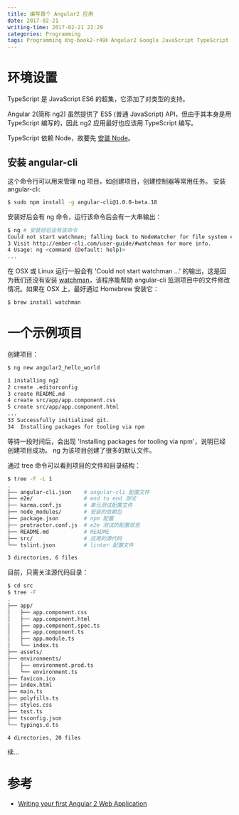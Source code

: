 ```yaml
---
title: 编写首个 Angular2 应用
date: 2017-02-21
writing-time: 2017-02-21 22:29
categories: Programming
tags: Programming 《ng-book2-r49》 Angular2 Google JavaScript TypeScript Node ng2
---
```


# 环境设置

TypeScript 是 JavaScript ES6 的超集，它添加了对类型的支持。

Angular 2(简称 ng2) 虽然提供了 ES5 (普通 JavaScript) API，但由于其本身是用 TypeScript 编写的，因此 ng2 应用最好也应该用 TypeScript 编写。

TypeScript 依赖 Node，故要先 [安装 Node](https://nodejs.org/en/download/package-manager/#debian-and-ubuntu-based-linux-distributions)。

## 安装 angular-cli

这个命令行可以用来管理 ng 项目，如创建项目，创建控制器等常用任务。 安装 angular-cli:

```bash
$ sudo npm install -g angular-cli@1.0.0-beta.18
```

安装好后会有 ng 命令，运行该命令后会有一大串输出：

```bash
$ ng # 安装好后会有该命令
Could not start watchman; falling back to NodeWatcher for file system events.
3 Visit http://ember-cli.com/user-guide/#watchman for more info.
4 Usage: ng <command (Default: help)>
...
```

在 OSX 或 Linux 运行一般会有 'Could not start watchman ...' 的输出，这是因为我们还没有安装 [watchman](https://ember-cli.com/user-guide/#watchman)，该程序能帮助 angular-cli 监测项目中的文件修改情况。如果在 OSX 上，最好通过 Homebrew 安装它：

```bash
$ brew install watchman
```

# 一个示例项目

创建项目：

```bash
$ ng new angular2_hello_world

1 installing ng2
2 create .editorconfig
3 create README.md
4 create src/app/app.component.css
5 create src/app/app.component.html
...
33 Successfully initialized git.
34  Installing packages for tooling via npm
```

等待一段时间后，会出现 'Installing packages for tooling via npm'，说明已经创建项目成功。 ng 为该项目创建了很多的默认文件。

通过 tree 命令可以看到项目的文件和目录结构：

```bash
$ tree -F -L 1
.
├── angular-cli.json    # angular-cli 配置文件
├── e2e/                # end to end 测试
├── karma.conf.js       # 单元测试配置文件
├── node_modules/       # 安装的依赖包
├── package.json        # npm 配置
├── protractor.conf.js  # e2e 测试的配置信息
├── README.md           # README
├── src/                # 应用的源代码
└── tslint.json         # linter 配置文件

3 directories, 6 files
```

目前，只需关注源代码目录：

```bash
$ cd src
$ tree -F
.
├── app/
│   ├── app.component.css
│   ├── app.component.html
│   ├── app.component.spec.ts
│   ├── app.component.ts
│   ├── app.module.ts
│   └── index.ts
├── assets/
├── environments/
│   ├── environment.prod.ts
│   └── environment.ts
├── favicon.ico
├── index.html
├── main.ts
├── polyfills.ts
├── styles.css
├── test.ts
├── tsconfig.json
└── typings.d.ts

4 directories, 20 files
```

续...












# 参考 

+ [Writing your first Angular 2 Web Application](https://www.ng-book.com/2/)

